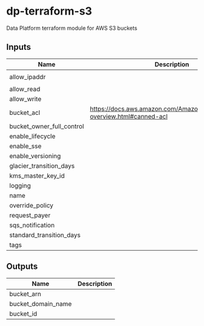 # dp-terraform-s3

Data Platform terraform module for AWS S3 buckets

<!-- BEGINNING OF PRE-COMMIT-TERRAFORM DOCS HOOK -->
## Inputs

| Name | Description | Type | Default | Required |
|------|-------------|:----:|:-----:|:-----:|
| allow\_ipaddr |  | list | `[ "0.0.0.0/0" ]` | no |
| allow\_read |  | list | `[]` | no |
| allow\_write |  | list | `[]` | no |
| bucket\_acl | https://docs.aws.amazon.com/AmazonS3/latest/dev/acl-overview.html#canned-acl | string | `"private"` | no |
| bucket\_owner\_full\_control |  | string | `"true"` | no |
| enable\_lifecycle |  | string | `"true"` | no |
| enable\_sse |  | string | `"false"` | no |
| enable\_versioning |  | string | `"false"` | no |
| glacier\_transition\_days |  | string | `"60"` | no |
| kms\_master\_key\_id |  | string | `""` | no |
| logging |  | list | `[]` | no |
| name |  | string | n/a | yes |
| override\_policy |  | map | `{}` | no |
| request\_payer |  | string | `"BucketOwner"` | no |
| sqs\_notification |  | string | `"false"` | no |
| standard\_transition\_days |  | string | `"30"` | no |
| tags |  | map | `{}` | no |

## Outputs

| Name | Description |
|------|-------------|
| bucket\_arn |  |
| bucket\_domain\_name |  |
| bucket\_id |  |

<!-- END OF PRE-COMMIT-TERRAFORM DOCS HOOK -->
